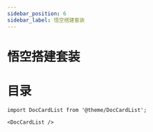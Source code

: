 ```yaml
---
sidebar_position: 6
sidebar_label: 悟空搭建套装
---
```


# 悟空搭建套装

# 目录

<cardbox>
  <card
    href="./wonder-building-kit-case-01/"
    title="三轮小摩托"
    description=""
    img={'https://wiki-media-ef.oss-cn-hongkong.aliyuncs.com/docs/microbit/building-blocks/wonder-building-kit/images/case-01-01.png'}
  />
  <card
    href="./wonder-building-kit-case-02/"
    title="巡线车"
    description=""
    img={'https://wiki-media-ef.oss-cn-hongkong.aliyuncs.com/docs/microbit/building-blocks/wonder-building-kit/images/case-02-01.png'}
  />
  <card
    href="./wonder-building-kit-case-03/"
    title="陀螺仪底座"
    description=""
    img={'https://wiki-media-ef.oss-cn-hongkong.aliyuncs.com/docs/microbit/building-blocks/wonder-building-kit/images/case-03-01.png'}
  />
  <card
    href="./wonder-building-kit-case-04/"
    title="避障车"
    description=""
    img={'https://wiki-media-ef.oss-cn-hongkong.aliyuncs.com/docs/microbit/building-blocks/wonder-building-kit/images/case-04-01.png'}
  />
  <card
    href="./wonder-building-kit-case-05/"
    title="旋转飞椅"
    description=""
    img={'https://wiki-media-ef.oss-cn-hongkong.aliyuncs.com/docs/microbit/building-blocks/wonder-building-kit/images/case-05-01.png'}
  />
  <card
    href="./wonder-building-kit-case-06/"
    title="大脚怪"
    description=""
    img={'https://wiki-media-ef.oss-cn-hongkong.aliyuncs.com/docs/microbit/building-blocks/wonder-building-kit/images/case-06-01.png'}
  />
  <card
    href="./wonder-building-kit-case-07/"
    title="计数篮球架"
    description=""
    img={'https://wiki-media-ef.oss-cn-hongkong.aliyuncs.com/docs/microbit/building-blocks/wonder-building-kit/images/case-07-01.png'}
  />
  <card
    href="./wonder-building-kit-case-08/"
    title="机械臂"
    description=""
    img={'https://wiki-media-ef.oss-cn-hongkong.aliyuncs.com/docs/microbit/building-blocks/wonder-building-kit/images/case-08-01.png'}
  />
  <card
    href="./wonder-building-kit-case-09/"
    title="自动感应门"
    description=""
    img={'https://wiki-media-ef.oss-cn-hongkong.aliyuncs.com/docs/microbit/building-blocks/wonder-building-kit/images/case-09-01.png'}
  />
  <card
    href="./wonder-building-kit-case-10/"
    title="划船车"
    description=""
    img={'https://wiki-media-ef.oss-cn-hongkong.aliyuncs.com/docs/microbit/building-blocks/wonder-building-kit/images/case-10-01.png'}
  />
  <card
    href="./wonder-building-kit-case-11/"
    title="迷你摩天轮"
    description=""
    img={'https://wiki-media-ef.oss-cn-hongkong.aliyuncs.com/docs/microbit/building-blocks/wonder-building-kit/images/case-11-01.png'}
  />
  <card
    href="./wonder-building-kit-case-12/"
    title="小铲车"
    description=""
    img={'https://wiki-media-ef.oss-cn-hongkong.aliyuncs.com/docs/microbit/building-blocks/wonder-building-kit/images/case-12-01.png'}
  />
  <card
    href="./wonder-building-kit-case-13/"
    title="跷跷板"
    description=""
    img={'https://wiki-media-ef.oss-cn-hongkong.aliyuncs.com/docs/microbit/building-blocks/wonder-building-kit/images/case-13-01.png'}
  />
  <card
    href="./wonder-building-kit-case-14/"
    title="测距吉他"
    description=""
    img={'https://wiki-media-ef.oss-cn-hongkong.aliyuncs.com/docs/microbit/building-blocks/wonder-building-kit/images/case-14-01.png'}
  />
  <card
    href="./wonder-building-kit-case-15/"
    title="行走机器人"
    description=""
    img={'https://wiki-media-ef.oss-cn-hongkong.aliyuncs.com/docs/microbit/building-blocks/wonder-building-kit/images/case-15-01.png'}
  />
  <card
    href="./wonder-building-kit-case-16/"
    title="清扫车"
    description=""
    img={'https://wiki-media-ef.oss-cn-hongkong.aliyuncs.com/docs/microbit/building-blocks/wonder-building-kit/images/case-16-01.png'}
  />
  <card
    href="./wonder-building-kit-case-17/"
    title="黄包车"
    description=""
    img={'https://wiki-media-ef.oss-cn-hongkong.aliyuncs.com/docs/microbit/building-blocks/wonder-building-kit/images/case-17-01.png'}
  />
  <card
    href="./wonder-building-kit-case-18/"
    title="云梯车"
    description=""
    img={'https://wiki-media-ef.oss-cn-hongkong.aliyuncs.com/docs/microbit/building-blocks/wonder-building-kit/images/case-18-01.png'}
  />
  <card
    href="./wonder-building-kit-case-19/"
    title="爬行车"
    description=""
    img={'https://wiki-media-ef.oss-cn-hongkong.aliyuncs.com/docs/microbit/building-blocks/wonder-building-kit/images/case-19-01.png'}
  />
  <card
    href="./wonder-building-kit-case-20/"
    title="智能晾衣架"
    description=""
    img={'https://wiki-media-ef.oss-cn-hongkong.aliyuncs.com/docs/microbit/building-blocks/wonder-building-kit/images/case-20-01.png'}
  />
  <card
    href="./wonder-building-kit-case-21/"
    title="爬行蜘蛛"
    description=""
    img={'https://wiki-media-ef.oss-cn-hongkong.aliyuncs.com/docs/microbit/building-blocks/wonder-building-kit/images/Wonder-Building-Kit-case-21-01.png'}
  />
  <card
    href="./wonder-building-kit-case-22/"
    title="直升飞机"
    description=""
    img={'https://wiki-media-ef.oss-cn-hongkong.aliyuncs.com/docs/microbit/building-blocks/wonder-building-kit/images/Wonder-Building-Kit-case-22-01.png'}
  />
  <card
    href="./wonder-building-kit-case-23/"
    title="火车头"
    description=""
    img={'https://wiki-media-ef.oss-cn-hongkong.aliyuncs.com/docs/microbit/building-blocks/wonder-building-kit/images/Wonder-Building-Kit-case-23-01.png'}
  />
  <card
    href="./wonder-building-kit-case-24/"
    title="陀螺发射机"
    description=""
    img={'https://wiki-media-ef.oss-cn-hongkong.aliyuncs.com/docs/microbit/building-blocks/wonder-building-kit/images/Wonder-Building-Kit-case-24-01.png'}
  />
  <card
    href="./wonder-building-kit-case-25/"
    title="打蛋器"
    description=""
    img={'https://wiki-media-ef.oss-cn-hongkong.aliyuncs.com/docs/microbit/building-blocks/wonder-building-kit/images/Wonder-Building-Kit-case-25-01.png'}
  />
  <card
    href="./wonder-building-kit-case-26/"
    title="海盗船"
    description=""
    img={'https://wiki-media-ef.oss-cn-hongkong.aliyuncs.com/docs/microbit/building-blocks/wonder-building-kit/images/Wonder-Building-Kit-case-26-01.png'}
  />
  <card
    href="./wonder-building-kit-case-27/"
    title="智能垃圾桶"
    description=""
    img={'https://wiki-media-ef.oss-cn-hongkong.aliyuncs.com/docs/microbit/building-blocks/wonder-building-kit/images/Wonder-Building-Kit-case-27-01.png'}
  />
  <card
    href="./wonder-building-kit-case-28/"
    title="雨刷器"
    description=""
    img={'https://wiki-media-ef.oss-cn-hongkong.aliyuncs.com/docs/microbit/building-blocks/wonder-building-kit/images/Wonder-Building-Kit-case-28-01.png'}
  />
  <card
    href="./wonder-building-kit-case-29/"
    title="投石车"
    description=""
    img={'https://wiki-media-ef.oss-cn-hongkong.aliyuncs.com/docs/microbit/building-blocks/wonder-building-kit/images/Wonder-Building-Kit-case-29-01.png'}
  />
  <card
    href="./wonder-building-kit-case-30/"
    title="氛围灯"
    description=""
    img={'https://wiki-media-ef.oss-cn-hongkong.aliyuncs.com/docs/microbit/building-blocks/wonder-building-kit/images/Wonder-Building-Kit-case-30-01.png'}
  />
  <card
    href="./wonder-building-kit-case-31/"
    title="画画机"
    description=""
    img={'https://wiki-media-ef.oss-cn-hongkong.aliyuncs.com/docs/microbit/building-blocks/wonder-building-kit/images/Wonder-Building-Kit-case-31-01.png'}
  />
  <card
    href="./wonder-building-kit-case-32/"
    title="机械狗"
    description=""
    img={'https://wiki-media-ef.oss-cn-hongkong.aliyuncs.com/docs/microbit/building-blocks/wonder-building-kit/images/Wonder-Building-Kit-case-32-01.png'}
  />
  <card
    href="./wonder-building-kit-case-33/"
    title="两轮摩托车"
    description=""
    img={'https://wiki-media-ef.oss-cn-hongkong.aliyuncs.com/docs/microbit/building-blocks/wonder-building-kit/images/Wonder-Building-Kit-case-33-01.png'}
  />
  <card
    href="./wonder-building-kit-case-34/"
    title="机械狗"
    description=""
    img={'https://wiki-media-ef.oss-cn-hongkong.aliyuncs.com/docs/microbit/building-blocks/wonder-building-kit/images/Wonder-Building-Kit-case-34-01.png'}
  />
  <card
    href="./wonder-building-kit-case-35/"
    title="游泳机器人"
    description=""
    img={'https://wiki-media-ef.oss-cn-hongkong.aliyuncs.com/docs/microbit/building-blocks/wonder-building-kit/images/Wonder-Building-Kit-case-35-01.png'}
  />
  <card
    href="./wonder-building-kit-case-36/"
    title="叉车"
    description=""
    img={'https://wiki-media-ef.oss-cn-hongkong.aliyuncs.com/docs/microbit/building-blocks/wonder-building-kit/images/Wonder-Building-Kit-case-36-01.png'}
  />
  <card
    href="./wonder-building-kit-case-37/"
    title="转向车"
    description=""
    img={'https://wiki-media-ef.oss-cn-hongkong.aliyuncs.com/docs/microbit/building-blocks/wonder-building-kit/images/Wonder-Building-Kit-case-37-01.png'}
  />
  <card
    href="./wonder-building-kit-case-38/"
    title="钟摆"
    description=""
    img={'https://wiki-media-ef.oss-cn-hongkong.aliyuncs.com/docs/microbit/building-blocks/wonder-building-kit/images/Wonder-Building-Kit-case-38-01.png'}
  />
  <card
    href="./wonder-building-kit-case-39/"
    title="举重机器人"
    description=""
    img={'https://wiki-media-ef.oss-cn-hongkong.aliyuncs.com/docs/microbit/building-blocks/wonder-building-kit/images/Wonder-Building-Kit-case-39-01.png'}
  />
  <card
    href="./wonder-building-kit-case-40/"
    title="弓弩"
    description=""
    img={'https://wiki-media-ef.oss-cn-hongkong.aliyuncs.com/docs/microbit/building-blocks/wonder-building-kit/images/Wonder-Building-Kit-case-40-01.png'}
  />
  <card
    href="./wonder-building-kit-case-41/"
    title="翅膀"
    description=""
    img={'https://wiki-media-ef.oss-cn-hongkong.aliyuncs.com/docs/microbit/building-blocks/wonder-building-kit/images/Wonder-Building-Kit-case-41-01.png'}
  />
  <card
    href="./wonder-building-kit-case-42/"
    title="引体向上"
    description=""
    img={'https://wiki-media-ef.oss-cn-hongkong.aliyuncs.com/docs/microbit/building-blocks/wonder-building-kit/images/Wonder-Building-Kit-case-42-01.png'}
  />
  <card
    href="./wonder-building-kit-case-43/"
    title="蠕虫车"
    description=""
    img={'https://wiki-media-ef.oss-cn-hongkong.aliyuncs.com/docs/microbit/building-blocks/wonder-building-kit/images/Wonder-Building-Kit-case-43-01.png'}
  />
  <card
    href="./wonder-building-kit-case-44/"
    title="摇头风扇"
    description=""
    img={'https://wiki-media-ef.oss-cn-hongkong.aliyuncs.com/docs/microbit/building-blocks/wonder-building-kit/images/Wonder-Building-Kit-case-44-01.png'}
  />
  <card
    href="./wonder-building-kit-case-45/"
    title="蟋蟀"
    description=""
    img={'https://wiki-media-ef.oss-cn-hongkong.aliyuncs.com/docs/microbit/building-blocks/wonder-building-kit/images/Wonder-Building-Kit-case-45-01.png'}
  />
  <card
    href="./wonder-building-kit-case-46/"
    title="独轮车小人"
    description=""
    img={'https://wiki-media-ef.oss-cn-hongkong.aliyuncs.com/docs/microbit/building-blocks/wonder-building-kit/images/Wonder-Building-Kit-case-46-01.png'}
  />
  <card
    href="./wonder-building-kit-case-47/"
    title="会飞的车"
    description=""
    img={'https://wiki-media-ef.oss-cn-hongkong.aliyuncs.com/docs/microbit/building-blocks/wonder-building-kit/images/Wonder-Building-Kit-case-47-01.png'}
  />
  <card
    href="./wonder-building-kit-case-48/"
    title="跳绳机器人"
    description=""
    img={'https://wiki-media-ef.oss-cn-hongkong.aliyuncs.com/docs/microbit/building-blocks/wonder-building-kit/images/Wonder-Building-Kit-case-48-01.png'}
  />
</cardbox>

```mdx-code-block
import DocCardList from '@theme/DocCardList';

<DocCardList />
```
